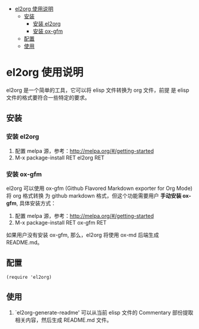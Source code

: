 - [el2org 使用说明](#org3b00d3a)
  - [安装](#org653f9db)
    - [安装 el2org](#orged1b9b2)
    - [安装 ox-gfm](#orgffc7bac)
  - [配置](#org13b267d)
  - [使用](#orgb770302)


<a id="org3b00d3a"></a>

# el2org 使用说明

el2org 是一个简单的工具，它可以将 elisp 文件转换为 org 文件，前提 是 elisp 文件的格式要符合一些特定的要求。


<a id="org653f9db"></a>

## 安装


<a id="orged1b9b2"></a>

### 安装 el2org

1.  配置 melpa 源，参考：<http://melpa.org/#/getting-started>
2.  M-x package-install RET el2org RET


<a id="orgffc7bac"></a>

### 安装 ox-gfm

el2org 可以使用 ox-gfm (Github Flavored Markdown exporter for Org Mode) 将 org 格式转换 为 github markdown 格式，但这个功能需要用户 **手动安装 ox-gfm**, 具体安装方式：

1.  配置 melpa 源，参考：<http://melpa.org/#/getting-started>
2.  M-x package-install RET ox-gfm RET

如果用户没有安装 ox-gfm, 那么，el2org 将使用 ox-md 后端生成 README.md。


<a id="org13b267d"></a>

## 配置

    (require 'el2org)


<a id="orgb770302"></a>

## 使用

1.  \`el2org-generate-readme' 可以从当前 elisp 文件的 Commentary 部份提取 相关内容，然后生成 README.md 文件。